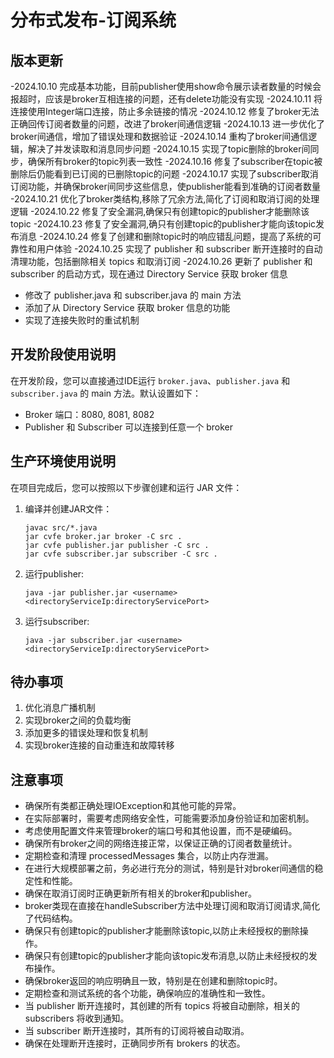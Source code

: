 # 分布式发布-订阅系统

## 版本更新

 -2024.10.10 完成基本功能，目前publisher使用show命令展示读者数量的时候会报超时，应该是broker互相连接的问题，还有delete功能没有实现
 -2024.10.11 将连接使用Integer端口连接，防止多余链接的情况
 -2024.10.12 修复了broker无法正确回传订阅者数量的问题，改进了broker间通信逻辑
 -2024.10.13 进一步优化了broker间通信，增加了错误处理和数据验证
 -2024.10.14 重构了broker间通信逻辑，解决了并发读取和消息同步问题
 -2024.10.15 实现了topic删除的broker间同步，确保所有broker的topic列表一致性
 -2024.10.16 修复了subscriber在topic被删除后仍能看到已订阅的已删除topic的问题
 -2024.10.17 实现了subscriber取消订阅功能，并确保broker间同步这些信息，使publisher能看到准确的订阅者数量
 -2024.10.21 优化了broker类结构,移除了冗余方法,简化了订阅和取消订阅的处理逻辑
 -2024.10.22 修复了安全漏洞,确保只有创建topic的publisher才能删除该topic
 -2024.10.23 修复了安全漏洞,确只有创建topic的publisher才能向该topic发布消息
 -2024.10.24 修复了创建和删除topic时的响应错乱问题，提高了系统的可靠性和用户体验
 -2024.10.25 实现了 publisher 和 subscriber 断开连接时的自动清理功能，包括删除相关 topics 和取消订阅
 -2024.10.26 更新了 publisher 和 subscriber 的启动方式，现在通过 Directory Service 获取 broker 信息
   - 修改了 publisher.java 和 subscriber.java 的 main 方法
   - 添加了从 Directory Service 获取 broker 信息的功能
   - 实现了连接失败时的重试机制

## 开发阶段使用说明

在开发阶段，您可以直接通过IDE运行 `broker.java`、`publisher.java` 和 `subscriber.java` 的 main 方法。默认设置如下：

- Broker 端口：8080, 8081, 8082
- Publisher 和 Subscriber 可以连接到任意一个 broker

## 生产环境使用说明

在项目完成后，您可以按照以下步骤创建和运行 JAR 文件：

1. 编译并创建JAR文件：
   ```
   javac src/*.java
   jar cvfe broker.jar broker -C src .
   jar cvfe publisher.jar publisher -C src .
   jar cvfe subscriber.jar subscriber -C src .
   ```

2. 运行publisher:
   ```
   java -jar publisher.jar <username> <directoryServiceIp:directoryServicePort>
   ```

3. 运行subscriber:
   ```
   java -jar subscriber.jar <username> <directoryServiceIp:directoryServicePort>
   ```

## 待办事项

1. 优化消息广播机制
2. 实现broker之间的负载均衡
3. 添加更多的错误处理和恢复机制
4. 实现broker连接的自动重连和故障转移

## 注意事项

- 确保所有类都正确处理IOException和其他可能的异常。
- 在实际部署时，需要考虑网络安全性，可能需要添加身份验证和加密机制。
- 考虑使用配置文件来管理broker的端口号和其他设置，而不是硬编码。
- 确保所有broker之间的网络连接正常，以保证正确的订阅者数量统计。
- 定期检查和清理 processedMessages 集合，以防止内存泄漏。
- 在进行大规模部署之前，务必进行充分的测试，特别是针对broker间通信的稳定性和性能。
- 确保在取消订阅时正确更新所有相关的broker和publisher。
- broker类现在直接在handleSubscriber方法中处理订阅和取消订阅请求,简化了代码结构。
- 确保只有创建topic的publisher才能删除该topic,以防止未经授权的删除操作。
- 确保只有创建topic的publisher才能向该topic发布消息,以防止未经授权的发布操作。
- 确保broker返回的响应明确且一致，特别是在创建和删除topic时。
- 定期检查和测试系统的各个功能，确保响应的准确性和一致性。
- 当 publisher 断开连接时，其创建的所有 topics 将被自动删除，相关的 subscribers 将收到通知。
- 当 subscriber 断开连接时，其所有的订阅将被自动取消。
- 确保在处理断开连接时，正确同步所有 brokers 的状态。
